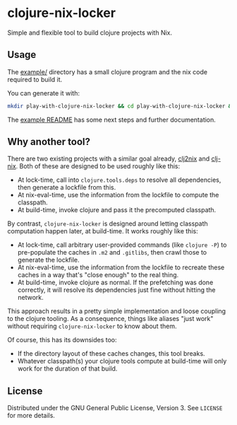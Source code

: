 # clojure-nix-locker

Simple and flexible tool to build clojure projects with Nix.

## Usage

The [example/](example) directory has a small clojure program and the nix code required to build it.

You can generate it with:

```sh
mkdir play-with-clojure-nix-locker && cd play-with-clojure-nix-locker && nix flake init -t github:bevuta/clojure-nix-locker
```

The [example README](example/README.md) has some next steps and further documentation.

## Why another tool?

There are two existing projects with a similar goal already, [clj2nix](https://github.com/hlolli/clj2nix) and [clj-nix](https://github.com/jlesquembre/clj-nix).
Both of these are designed to be used roughly like this:

- At lock-time, call into `clojure.tools.deps` to resolve all dependencies, then generate a lockfile from this.
- At nix-eval-time, use the information from the lockfile to compute the classpath.
- At build-time, invoke clojure and pass it the precomputed classpath.

By contrast, `clojure-nix-locker` is designed around letting classpath computation happen later, at build-time.
It works roughly like this:

- At lock-time, call arbitrary user-provided commands (like `clojure -P`) to pre-populate the caches in `.m2` and `.gitlibs`, then crawl those to generate the lockfile.
- At nix-eval-time, use the information from the lockfile to recreate these caches in a way that's "close enough" to the real thing.
- At build-time, invoke clojure as normal. If the prefetching was done correctly, it will resolve its dependencies just fine without hitting the network.

This approach results in a pretty simple implementation and loose coupling to the clojure tooling.
As a consequence, things like aliases "just work" without requiring `clojure-nix-locker` to know about them.

Of course, this has its downsides too:

- If the directory layout of these caches changes, this tool breaks.
- Whatever classpath(s) your clojure tools compute at build-time will only work for the duration of that build.

## License

Distributed under the GNU General Public License, Version 3. See `LICENSE` for more details.
